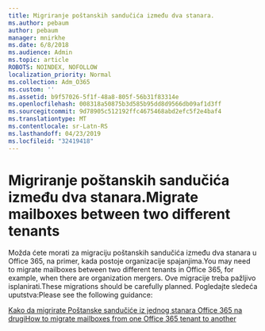 ```yaml
---
title: Migriranje poštanskih sandučića između dva stanara.
ms.author: pebaum
author: pebaum
manager: mnirkhe
ms.date: 6/8/2018
ms.audience: Admin
ms.topic: article
ROBOTS: NOINDEX, NOFOLLOW
localization_priority: Normal
ms.collection: Adm_O365
ms.custom: ''
ms.assetid: b9f57026-5f1f-48a8-805f-56b31f83314e
ms.openlocfilehash: 008318a50875b3d585b95dd8d9566db09af1d3ff
ms.sourcegitcommit: 9d78905c512192ffc4675468abd2efc5f2e4baf4
ms.translationtype: MT
ms.contentlocale: sr-Latn-RS
ms.lasthandoff: 04/23/2019
ms.locfileid: "32419418"
---
```

# <a name="migrate-mailboxes-between-two-different-tenants"></a><span data-ttu-id="9fbaf-102">Migriranje poštanskih sandučića između dva stanara.</span><span class="sxs-lookup"><span data-stu-id="9fbaf-102">Migrate mailboxes between two different tenants</span></span>

<span data-ttu-id="9fbaf-103">Možda ćete morati za migraciju poštanskih sandučića između dva stanara u Office 365, na primer, kada postoje organizacije spajanjima.</span><span class="sxs-lookup"><span data-stu-id="9fbaf-103">You may need to migrate mailboxes between two different tenants in Office 365, for example, when there are organization mergers.</span></span> <span data-ttu-id="9fbaf-104">Ove migracije treba pažljivo isplanirati.</span><span class="sxs-lookup"><span data-stu-id="9fbaf-104">These migrations should be carefully planned.</span></span> <span data-ttu-id="9fbaf-105">Pogledajte sledeća uputstva:</span><span class="sxs-lookup"><span data-stu-id="9fbaf-105">Please see the following guidance:</span></span>
  
[<span data-ttu-id="9fbaf-106">Kako da migrirate Poštanske sandučiće iz jednog stanara Office 365 na drugi</span><span class="sxs-lookup"><span data-stu-id="9fbaf-106">How to migrate mailboxes from one Office 365 tenant to another</span></span>](https://support.office.com/article/how-to-migrate-mailboxes-from-one-office-365-tenant-to-another-65af7d77-3e79-44d4-9173-04fd991358b7)
  

